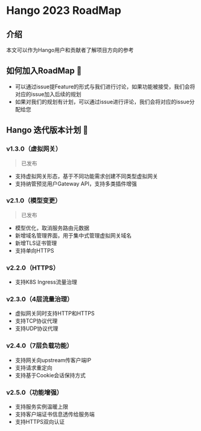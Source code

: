 # Hango 2023 RoadMap

## 介绍

本文可以作为Hango用户和贡献者了解项目方向的参考

## 如何加入RoadMap :thinking:

* 可以通过issue提Feature的形式与我们进行讨论，如果功能被接受，我们会将对应的issue加入后续的规划
* 如果对我们的规划有计划，可以通过issue进行评论，我们会将对应的issue分配给您

## Hango 迭代版本计划 :rocket:

### v1.3.0（虚拟网关）
> 已发布

* 支持虚拟网关形态，基于不同功能需求创建不同类型虚拟网关
* 支持纳管预览用户Gateway API，支持多类插件增强

### v2.1.0（模型变更）
> 已发布

* 模型优化，取消服务路由元数据
* 新增域名管理界面，用于集中式管理虚拟网关域名
* 新增TLS证书管理
* 支持单向HTTPS


### v2.2.0（HTTPS）
* 支持K8S Ingress流量治理

### v2.3.0（4层流量治理）
* 虚拟网关同时支持HTTP和HTTPS
* 支持TCP协议代理
* 支持UDP协议代理

### v2.4.0（7层负载功能）
* 支持网关向upstream传客户端IP
* 支持请求重定向
* 支持基于Cookie会话保持方式

### v2.5.0（功能增强）
* 支持服务实例温暖上限
* 支持客户端证书信息透传给服务端
* 支持HTTPS双向认证